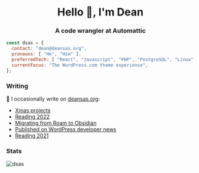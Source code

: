 <h1 align="center">Hello 👋, I'm Dean</h1>
<h3 align="center">A code wrangler at Automattic</h3>

```js
const dsas = {
  contact: "dean@deansas.org",
  pronouns: [ "He", "Him" ],
  preferredTech: [ "React", "Javascript", "PHP", "PostgreSQL", "Linux" ],
  currentFocus: "The WordPress.com theme experience",
};
```

### Writing
📝 I occasionally write on [deansas.org](https://deansas.org):
<!-- BLOG-POST-LIST:START -->
- [Xmas projects](https://deansas.org/2023/01/03/xmas-projects/)
- [Reading 2022](https://deansas.org/2022/12/31/reading-2022/)
- [Migrating from Roam to Obsidian](https://deansas.org/2022/12/30/migrating-from-roam-to-obsidian/)
- [Published on WordPress developer news](https://deansas.org/2022/12/14/published-on-wordpress-developer-news/)
- [Reading 2021](https://deansas.org/2022/01/02/reading-2021/)
<!-- BLOG-POST-LIST:END -->

### Stats
<p><img align="center" src="https://github-readme-stats.vercel.app/api/top-langs?username=dsas&show_icons=true&locale=en&layout=compact" alt="dsas" /></p>


